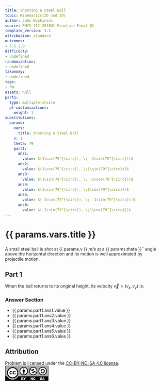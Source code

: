 ```yaml
---
title: Shooting a Steel Ball
topic: Kinematics(2D and 3D)
author: John Hopkinson
source: PHYS 112 2018W1 Practice Final Q1
template_version: 1.1
attribution: standard
outcomes:
- 5.5.1.0
difficulty:
- undefined
randomization:
- undefined
taxonomy:
- undefined
tags:
- PW
assets: null
part1:
  type: multiple-choice
  pl-customizations:
    weight: 1
substitutions:
  params:
    vars:
      title: Shooting a Steel Ball
    v: 1
    theta: 79
    part1:
      ans1:
        value: $(1\cos(79^{\circ}), \; -1\sin(79^{\circ}))$
      ans2:
        value: $(1\cos(79^{\circ}), \;1\sin(79^{\circ}))$
      ans3:
        value: $(1\sin(79^{\circ}), \; -1\cos(79^{\circ}))$
      ans4:
        value: $(1\sin(79^{\circ}), \;1\cos(79^{\circ}))$
      ans5:
        value: $(-1\cos(79^{\circ}), \; -1\sin(79^{\circ}))$
      ans6:
        value: $(-1\sin(79^{\circ}), \;1\cos(79^{\circ}))$
---
```

# {{ params.vars.title }}
A small steel ball is shot at {{ params.v }} $m/s$ at a {{ params.theta }}$^{\circ}$ angle above the horizontal direction and its motion is well approximated by projectile motion.

## Part 1

When the ball returns to its original height, its velocity $\overrightarrow{v} = (v_x, v_y)$ is:

### Answer Section

- {{ params.part1.ans1.value }}
- {{ params.part1.ans2.value }}
- {{ params.part1.ans3.value }}
- {{ params.part1.ans4.value }}
- {{ params.part1.ans5.value }}
- {{ params.part1.ans6.value }}

## Attribution

Problem is licensed under the [CC-BY-NC-SA 4.0 license](https://creativecommons.org/licenses/by-nc-sa/4.0/).<br> ![The Creative Commons 4.0 license requiring attribution-BY, non-commercial-NC, and share-alike-SA license.](https://raw.githubusercontent.com/firasm/bits/master/by-nc-sa.png)
